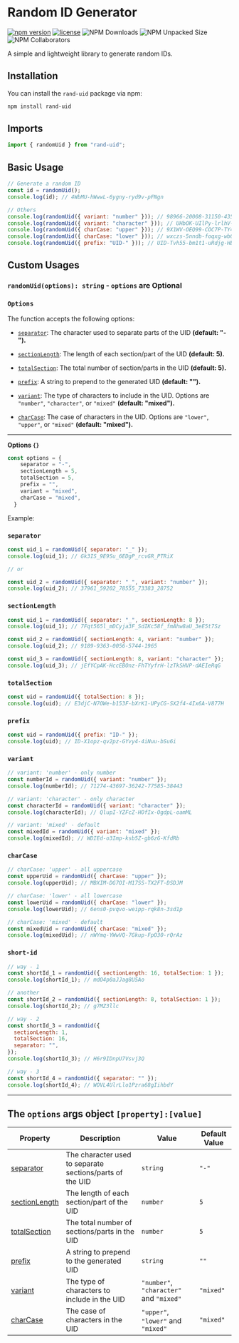 # Random ID Generator

[![npm version](https://img.shields.io/npm/v/rand-uid.svg)](https://www.npmjs.com/package/rand-uid)
[![license](https://img.shields.io/npm/l/rand-uid.svg)](https://github.com/NazmulHossain2905/rand-uid)
![NPM Downloads](https://img.shields.io/npm/dw/rand-uid)
![NPM Unpacked Size](https://img.shields.io/npm/unpacked-size/rand-uid)
![NPM Collaborators](https://img.shields.io/npm/collaborators/rand-uid)

A simple and lightweight library to generate random IDs.

## Installation

You can install the `rand-uid` package via npm:

```bash
npm install rand-uid
```

## Imports

```javascript
import { randomUid } from "rand-uid";
```

## Basic Usage

```javascript
// Generate a random ID
const id = randomUid();
console.log(id); // 4WbMU-hWwwL-6ygny-ryd9v-pFNgn

// Others
console.log(randomUid({ variant: "number" })); // 98966-20008-31150-43572-53051
console.log(randomUid({ variant: "character" })); // UHbOK-UIlPy-lrlhV-hUuRb-TVzfd
console.log(randomUid({ charCase: "upper" })); // 9X1WV-OEQ99-COC7P-TY4IH-5MMGS
console.log(randomUid({ charCase: "lower" })); // wxczs-5nndb-foqxg-wb0qe-lrj72
console.log(randomUid({ prefix: "UID-" })); // UID-Tvh55-bm1t1-uRdjg-HBjEq-yI4Eu
```

## Custom Usages

### `randomUid(options): string` - `options` are Optional

### `Options`

The function accepts the following options:

- [`separator`](#separator): The character used to separate parts of the UID **(default: "-").**

- [`sectionLength`](#sectionlength): The length of each section/part of the UID **(default: 5).**

- [`totalSection`](#totalsection): The total number of section/parts in the UID **(default: 5).**

- [`prefix`](#prefix): A string to prepend to the generated UID **(default: "").**

- [`variant`](#variant): The type of characters to include in the UID. Options are `"number"`, `"character"`, or `"mixed"` **(default: "mixed").**

- [`charCase`](#charcase): The case of characters in the UID. Options are `"lower"`, `"upper"`, or `"mixed"` **(default: "mixed").**

---

**Options `{}`**

```javascript
const options = {
    separator = "-",
    sectionLength = 5,
    totalSection = 5,
    prefix = "",
    variant = "mixed",
    charCase = "mixed",
  }
```

Example:

### `separator`

```javascript
const uid_1 = randomUid({ separator: "_" });
console.log(uid_1); // Gk3IS_9E9Su_6EDgP_rcvGR_PTRiX

// or

const uid_2 = randomUid({ separator: "_", variant: "number" });
console.log(uid_2); // 37961_59202_78555_73383_28752
```

### `sectionLength`

```javascript
const uid_1 = randomUid({ separator: "_", sectionLength: 8 });
console.log(uid_1); // 7Fqt565l_mDCyja3F_SdIKc58f_fmAhw8aU_3eE5t7Sz

const uid_2 = randomUid({ sectionLength: 4, variant: "number" });
console.log(uid_2); // 9189-9363-0056-5744-1965

const uid_3 = randomUid({ sectionLength: 8, variant: "character" });
console.log(uid_3); // jEfYCpAK-HccEBOnz-FhTYyfrH-lzTkSHVP-dAEIeRqG
```

### `totalSection`

```javascript
const uid = randomUid({ totalSection: 8 });
console.log(uid); // E3djC-N7OWe-b153F-bXrK1-UPyCG-SX2f4-4Ix6A-V877H
```

### `prefix`

```javascript
const uid = randomUid({ prefix: "ID-" });
console.log(uid); // ID-X1opz-qv2pz-GYvy4-4iNuu-bSu6i
```

### `variant`

```javascript
// variant: 'number' - only number
const numberId = randomUid({ variant: "number" });
console.log(numberId); // 71274-43697-36242-77585-38443

// variant: 'character' - only character
const characterId = randomUid({ variant: "character" });
console.log(characterId); // QlupI-YZFcZ-HOfIx-OgdpL-oamML

// variant: 'mixed' - default
const mixedId = randomUid({ variant: "mixed" });
console.log(mixedId); // WDIEd-o3Imp-ksb5Z-gb6zG-KfdRb
```

### `charCase`

```javascript
// charCase: 'upper' - all uppercase
const upperUid = randomUid({ charCase: "upper" });
console.log(upperUid); // MBXIM-DG7OI-M17SS-TX2FT-DSDJM

// charCase: 'lower' - all lowercase
const lowerUid = randomUid({ charCase: "lower" });
console.log(lowerUid); // 6ens0-pvqvo-weipp-rqk8n-3sd1p

// charCase: 'mixed' - default
const mixedUid = randomUid({ charCase: "mixed" });
console.log(mixedUid); // nWYmq-YWwVQ-7Gkup-FpO30-rQrAz
```

### `short-id`

```javascript
// way - 1
const shortId_1 = randomUid({ sectionLength: 16, totalSection: 1 });
console.log(shortId_1); // mdO4p0aJJag8U5Ao

// another
const shortId_2 = randomUid({ sectionLength: 8, totalSection: 1 });
console.log(shortId_2); // g7MZ3llc

// way - 2
const shortId_3 = randomUid({
  sectionLength: 1,
  totalSection: 16,
  separator: "",
});
console.log(shortId_3); // H6r9IDnpU7Vsvj3Q

// way - 3
const shortId_4 = randomUid({ separator: "" });
console.log(shortId_4); // WOVL4UlrLlo1Pzra68gIihbdY
```

---

## The `options` args object `[property]:[value]`

| Property                        | Description                                              | Value                                   | Default Value |
| ------------------------------- | -------------------------------------------------------- | --------------------------------------- | ------------- |
| [separator](#separator)         | The character used to separate sections/parts of the UID | `string`                                | `"-"`         |
| [sectionLength](#sectionlength) | The length of each section/part of the UID               | `number`                                | `5`           |
| [totalSection](#totalsection)   | The total number of sections/parts in the UID            | `number`                                | `5`           |
| [prefix](#prefix)               | A string to prepend to the generated UID                 | `string`                                | `""`          |
| [variant](#variant)             | The type of characters to include in the UID             | `"number"`, `"character"` and `"mixed"` | `"mixed"`     |
| [charCase](#charcase)           | The case of characters in the UID                        | `"upper"`, `"lower"` and `"mixed"`      | `"mixed"`     |
